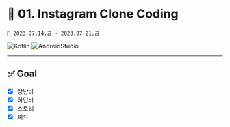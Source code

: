 # 📌 01. Instagram Clone Coding
```
📆 2023.07.14.금 ~ 2023.07.21.금
```
![Kotlin](https://img.shields.io/badge/Kotlin-A333F1??style=plastic&logo=kotlin&logoColor=white)
![AndroidStudio](https://img.shields.io/badge/Android_Studio-3DDC84??style=plastic&logo=android&logoColor=white)

---

## ✅ Goal
- [x] 상단바
- [x] 하단바
- [x] 스토리  
- [x] 피드  
